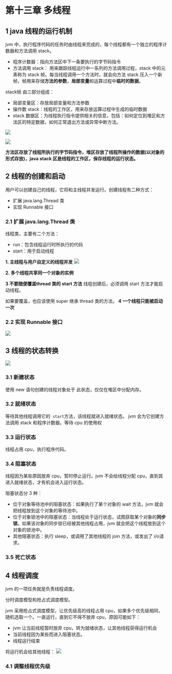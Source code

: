 # 第十三章 多线程

## 1 java 线程的运行机制
jvm 中，执行程序代码的任务时由线程来完成的，每个线程都有一个独立的程序计数器和方法调用 stack。
- 程序计数器：指向方法区中下一条要执行的字节码指令
- 方法调用 stack： 用来跟踪线程运行中一系列的方法调用过程，stack 中的元素称为 stack 帧。每当线程调用一个方法时，就会向方法 stack 压入一个新帧，帧用来存储**方法的参数**，**局部变量**和运算过程中**临时的数据**。

stack帧 由三部分组成：
- 局部变量区：存放局部变量和方法参数
- 操作数 stack：线程的工作区，用来存放运算过程中生成的临时数据
- stack 数据区：为线程执行指令提供相关的信息，包括：如何定位到堆区和方法区的特定数据，如何正常退出方法或异常中断方法。



![](https://tva1.sinaimg.cn/large/006y8mN6ly1g6s67f6psfj312m0mygyq.jpg)

![](https://tva1.sinaimg.cn/large/006y8mN6ly1g6s68nlwndj315m0jg13d.jpg)


**方法区存放了线程所执行的字节码指令，堆区存放了线程所操作的数据(以对象的形式存放)，java stack 区是线程的工作区，保存线程的运行状态。**


## 2 线程的创建和启动

用户可以创建自己的线程，它将和主线程并发运行。创建线程有二种方式：
- 扩展 java.lang.Thread 类
- 实现 Runnable 接口

### 2.1 扩展 java.lang.Thread 类
线程类，主要有二个方法：
- run：包含线程运行时所执行的代码
- start：用于启动线程


**1. 主线程与用户自定义的线程并发**
![](https://tva1.sinaimg.cn/large/006y8mN6ly1g6sc9pem20j314i0lwn9i.jpg)

**2. 多个线程共享同一个对象的实例**

**3 不要随便覆盖thread 类的 start 方法**
线程创建后，必须调用 start 方法才能启动线程。

如果要覆盖，也应该使用 super 继承 thread 类的方法。
**4 一个线程只能被启动一次**

### 2.2 实现 Runnable 接口

![](https://tva1.sinaimg.cn/large/006y8mN6ly1g6sctyhys4j311o04sdi2.jpg)

## 3 线程的状态转换
![](https://tva1.sinaimg.cn/large/006y8mN6ly1g6scwezb6ej312q0nejyn.jpg)

### 3.1 新建状态
使用 new 语句创建的线程对象处于 此状态，仅仅在堆区中分配内存。

### 3.2 就绪状态
等待其他线程调用它的` start`方法，该线程就进入就绪状态。 jvm 会为它创建方法调用 stack 和程序计数器。等待 cpu 的使用权



### 3.3 运行状态
线程占用 cpu，执行程序代码。
### 3.4 阻塞状态
线程因为某些原因放弃 cpu，暂时停止运行。jvm 不会给线程分配 cpu，直到其进入就绪状态，才有机会进入运行状态。

阻塞状态分 3 种：
- 位于对象等待池中的阻塞状态：如果执行了某个对象的 wait 方法，jvm 就会把线程放到这个对象的等待池中。
- 位于对象锁池中的阻塞状态：当线程处于运行状态，试图获取某个对象的**同步锁**。如果该对象的同步锁已经被其他线程占用，jvm 就会把这个线程放到这个对象的锁池中。
- 其他阻塞状态：执行 sleep，或调用了其他线程的 join 方法，或发出了 i/o请求。

### 3.5 死亡状态

## 4 线程调度
jvm 的一项任务就是负责线程调度。

分时调度模型和抢占式调度模型。

jvm 采用抢占式调度模型，让优先级高的线程占用 cpu，如果多个优先级相同，随机选取一个。一直运行，直到它不得不放弃 cpu，原因可能如下：
- jvm 让当前线程暂时放弃 cpu，转为就绪状态，让其他线程获得运行机会
- 当前线程因为某些而进入阻塞状态。
- 线程运行结束

将运行机会给其他线程：
![](https://tva1.sinaimg.cn/large/006y8mN6ly1g6se08j7m6j314w08c0xm.jpg)

### 4.1 调整线程优先级